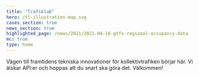 ```yaml
---
title: "Trafiklab"
hero: /tl-illustration-map.svg
cases_section: true
news_section: true
highlighted_page: /news/2021/2021-04-16-gtfs-regional-occupancy-data
mc: true
type: home
---
```

Vägen till framtidens tekniska innovationer för kollektivtrafiken börjar här. Vi älskar API:er och hoppas att du snart ska göra det. Välkommen!

